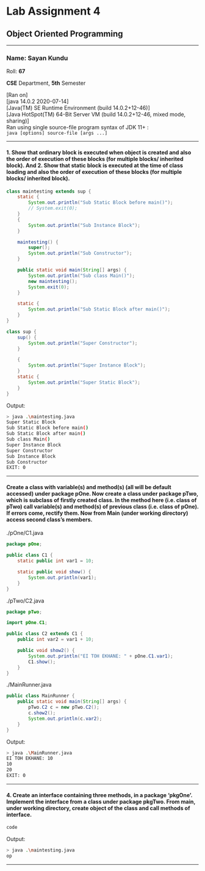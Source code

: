 # Lab Assignment 4

## Object Oriented Programming

---

### **Name: Sayan Kundu**  

Roll: **67**  

**CSE** Department, **5th** Semester

[Ran on]  
[java 14.0.2 2020-07-14]  
[Java(TM) SE Runtime Environment (build 14.0.2+12-46)]  
[Java HotSpot(TM) 64-Bit Server VM (build 14.0.2+12-46, mixed mode, sharing)]  
Ran using single source-file program syntax of JDK 11+ :  
`java [options] source-file [args ...]`

---

#### **1. Show that ordinary block is executed when object is created and also the order of execution of these blocks (for multiple blocks/ inherited block). And 2. Show that static block is executed at the time of class loading and also the order of execution of these blocks (for multiple blocks/ inherited block).**

```java
class maintesting extends sup {
    static {
        System.out.println("Sub Static Block before main()");
        // System.exit(0);
    }
    {
        System.out.println("Sub Instance Block");
    }

    maintesting() {
        super();
        System.out.println("Sub Constructor");
    }

    public static void main(String[] args) {
        System.out.println("Sub class Main()");
        new maintesting();
        System.exit(0);
    }

    static {
        System.out.println("Sub Static Block after main()");
    }
}

class sup {
    sup() {
        System.out.println("Super Constructor");
    }

    {
        System.out.println("Super Instance Block");
    }
    static {
        System.out.println("Super Static Block");
    }
}
```

Output:  

```bash
> java .\maintesting.java 
Super Static Block
Sub Static Block before main()
Sub Static Block after main() 
Sub class Main()
Super Instance Block
Super Constructor
Sub Instance Block
Sub Constructor
EXIT: 0
```

---

#### **Create a class with variable(s) and method(s) (all will be default accessed) under package pOne. Now create a class under package pTwo, which is subclass of firstly created class. In the method here (i.e. class of pTwo) call variable(s) and method(s) of previous class (i.e. class of pOne). If errors come, rectify them. Now from Main (under working directory) access second class’s members.**

./pOne/C1.java

```java
package pOne;

public class C1 {
    static public int var1 = 10;

    static public void show() {
        System.out.println(var1);
    }
}
```

./pTwo/C2.java

```java
package pTwo;

import pOne.C1;

public class C2 extends C1 {
    public int var2 = var1 + 10;

    public void show2() {
        System.out.println("EI TOH EKHANE: " + pOne.C1.var1);
        C1.show();
    }
}
```

./MainRunner.java

```java
public class MainRunner {
    public static void main(String[] args) {
        pTwo.C2 c = new pTwo.C2();
        c.show2();
        System.out.println(c.var2);
    }
}
```

Output:  

```bash
> java .\MainRunner.java
EI TOH EKHANE: 10
10
20
EXIT: 0
```

---

#### **4. Create an interface containing three methods, in a package ‘pkgOne’. Implement the interface from a class under package pkgTwo. From main, under working directory, create object of the class and call methods of interface.**

```java
code
```

Output:  

```bash
> java .\maintesting.java 
op
```

---
